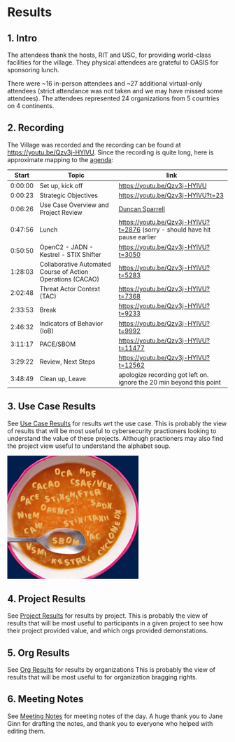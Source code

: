# Results

## 1. Intro
The attendees thank the hosts, RIT and USC, for providing world-class facilities 
for the village. They physical attendees are grateful to OASIS for sponsoring lunch.

There were ~16 in-person attendees and ~27 additional virtual-only attendees
(strict attendance was not taken and we may have missed some attendees).
The attendees represented 24 organizations from 5 countries on 4 continents.

## 2. Recording
The Village was recorded and the recording can be found at https://youtu.be/Qzv3j-HYlVU.
Since the recording is quite long, here is approximate mapping to
the [agenda](../agenda.md):

| Start | Topic | link |
| --- | --- | --- |
| 0:00:00 | Set up, kick off | https://youtu.be/Qzv3j-HYlVU |
| 0:00:23 | Strategic Objectives | https://youtu.be/Qzv3j-HYlVU?t=23 |
| 0:06:26 | Use Case Overview and Project Review | [Duncan Sparrell](https://youtu.be/Qzv3j-HYlVU?t=386) |
| 0:47:56 | Lunch | https://youtu.be/Qzv3j-HYlVU?t=2876 (sorry - should have hit pause earlier|
| 0:50:50 | OpenC2 - JADN - Kestrel - STIX Shifter | https://youtu.be/Qzv3j-HYlVU?t=3050 |
| 1:28:03 | Collaborative Automated Course of Action Operations (CACAO) | https://youtu.be/Qzv3j-HYlVU?t=5283 |
| 2:02:48 | Threat Actor Context (TAC) | https://youtu.be/Qzv3j-HYlVU?t=7368 |
| 2:33:53 | Break | https://youtu.be/Qzv3j-HYlVU?t=9233 |
| 2:46:32 | Indicators of Behavior (IoB) | https://youtu.be/Qzv3j-HYlVU?t=9992 |
| 3:11:17 | PACE/SBOM | https://youtu.be/Qzv3j-HYlVU?t=11477 |
| 3:29:22 | Review, Next Steps | https://youtu.be/Qzv3j-HYlVU?t=12562 |
| 3:48:49 | Clean up, Leave | apologize recording got left on. ignore the 20 min beyond this point |

## 3. Use Case Results
See [Use Case Results](./use_case_results.md) for results wrt the use case.
This is probably the view of results that will be most useful to 
cybersecurity practioners looking to understand the value of these projects.
Although practioners may also find the project view useful to understand
the alphabet soup.

<img src="../Images/alphabetSoup.png" alt="soup" width="300" />

## 4. Project Results
See [Project Results](./project_results.md) for results by project.
This is probably the view of results that will be most useful to 
participants in a given project to see how their project provided value,
and which orgs provided demonstations.

## 5. Org Results
See [Org Results](./org_results.md) for results by organizations
This is probably the view of results that will be most useful to 
for organization bragging rights.

## 6. Meeting Notes
See [Meeting Notes](./meeting_notes.md) for meeting notes of the day.
A huge thank you to Jane Ginn for drafting the notes, 
and thank you to everyone who helped with editing them.
